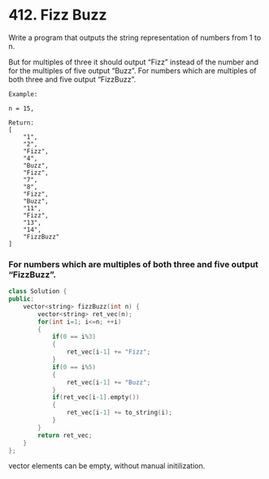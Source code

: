 # 412. Fizz Buzz
Write a program that outputs the string representation of numbers from 1 to n.

But for multiples of three it should output “Fizz” instead of the number and for the multiples of five output “Buzz”. For numbers which are multiples of both three and five output “FizzBuzz”.
```
Example:

n = 15,

Return:
[
    "1",
    "2",
    "Fizz",
    "4",
    "Buzz",
    "Fizz",
    "7",
    "8",
    "Fizz",
    "Buzz",
    "11",
    "Fizz",
    "13",
    "14",
    "FizzBuzz"
]

```
### For numbers which are multiples of both three and five output “FizzBuzz”.
```c++
class Solution {
public:
    vector<string> fizzBuzz(int n) {
        vector<string> ret_vec(n);
        for(int i=1; i<=n; ++i)
        {
            if(0 == i%3)
            {
                ret_vec[i-1] += "Fizz";
            }
            if(0 == i%5)
            {
                ret_vec[i-1] += "Buzz";
            }
            if(ret_vec[i-1].empty())
            {
                ret_vec[i-1] += to_string(i);
            }
        }
        return ret_vec;
    }
};
```
vector elements can be empty, without manual initilization.